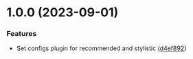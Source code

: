 # 1.0.0 (2023-09-01)


### Features

* Set configs plugin for recommended and stylistic ([d4ef892](https://github.com/palastri/eslint-plugin-react/commit/d4ef8926246bac83eec90fdd693578fe682fea6a))
